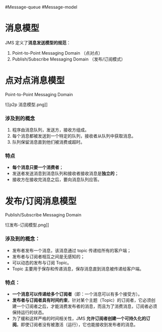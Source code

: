 #Message-queue #Message-model

# 消息模型
JMS 定义了**消息发送模型的规范**：
1. Point-to-Point Messaging Domain （点对点）
2. Publish/Subscribe Messaging Domain （发布/订阅模式）

# 点对点消息模型
Point-to-Point Messaging Domain

![[p2p 消息模型.png]]

### 涉及到的概念
1. 程序由消息队列，发送方，接收方组成。
2. 每个消息都被发送到一个特定的队列，接收者从队列中获取消息。
3. 队列保留消息直到他们被消费或超时。

### 特点

-    **每个消息只要一个消费者**；
-    发送者发送消息到消息队列和接收者接收消息是**独立的**；
-    接收方在接收完消息之后，要向消息队列应答。

# 发布/订阅消息模型
Publish/Subscribe Messaging Domain

![[发布-订阅模型.png]]

### 涉及到的概念：

- 发布者发布一个消息，该消息通过 topic 传递给所有的客户端；
- 发布者与订阅者相互之间是无感知的；
- 可以动态的发布与订阅 Topic。
- Topic 主要用于保存和传递消息，保存消息直到消息被传递给客户端。

### 特点：

-  **一个消息可以传递给多个订阅者**（即：一个消息可以有多个接受方）。
-   **发布者与订阅者具有时间约束**，针对某个主题（Topic）的订阅者，它必须创建一个订阅者之后，才能消费发布者的消息，而且为了消费消息，订阅者必须保持运行的状态。
-    为了缓和这样严格的时间相关性，JMS **允许订阅者创建一个可持久化的订阅**。即使订阅者没有被激活（运行），它也能接收到发布者的消息。

